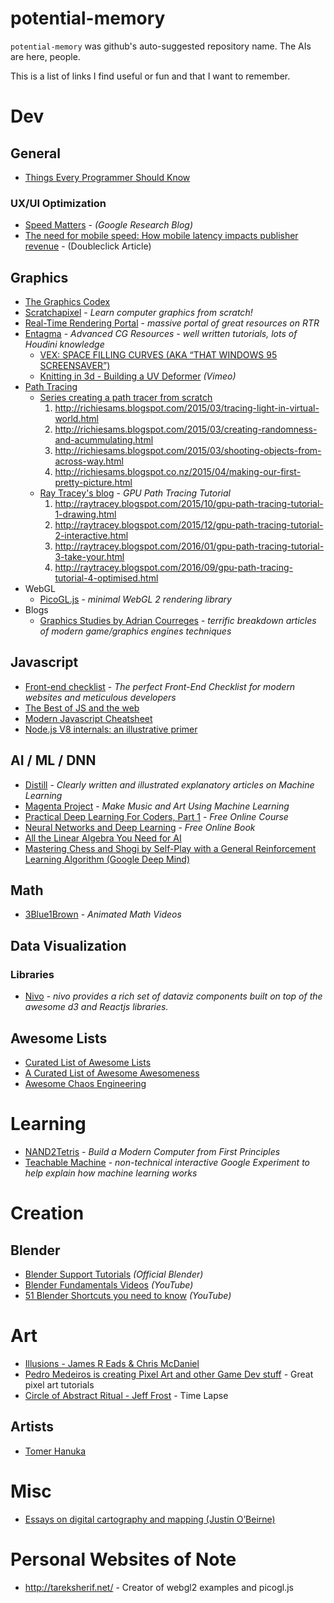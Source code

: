 # potential-memory
`potential-memory` was github's auto-suggested repository name. The AIs are here, people.

This is a list of links I find useful or fun and that I want to remember.

# Dev

## General
* [Things Every Programmer Should Know](https://github.com/mr-mig/every-programmer-should-know)

### UX/UI Optimization
* [Speed Matters](https://research.googleblog.com/2009/06/speed-matters.html) - _(Google Research Blog)_
* [The need for mobile speed: How mobile latency impacts publisher revenue](https://www.doubleclickbygoogle.com/articles/mobile-speed-matters/) - (Doubleclick Article)

## Graphics
* [The Graphics Codex](http://graphicscodex.com/index.php)
* [Scratchapixel](https://www.scratchapixel.com/) - _Learn computer graphics from scratch!_
* [Real-Time Rendering Portal](http://www.realtimerendering.com/portal.html) - _massive portal of great resources on RTR_
* [Entagma](http://www.entagma.com/) - _Advanced CG Resources - well written tutorials, lots of Houdini knowledge_
  * [VEX: SPACE FILLING CURVES (AKA “THAT WINDOWS 95 SCREENSAVER”)](http://www.entagma.com/vex-space-filling-curves-aka-that-windows-95-screensaver/)
  * [Knitting in 3d - Building a UV Deformer](https://vimeo.com/222127455) _(Vimeo)_
* [Path Tracing](https://en.wikipedia.org/wiki/Path_tracing)
  * [Series creating a path tracer from scratch](http://richiesams.blogspot.com)
    1. http://richiesams.blogspot.com/2015/03/tracing-light-in-virtual-world.html
    1. http://richiesams.blogspot.com/2015/03/creating-randomness-and-acummulating.html
    1. http://richiesams.blogspot.com/2015/03/shooting-objects-from-across-way.html
    1. http://richiesams.blogspot.co.nz/2015/04/making-our-first-pretty-picture.html
  * [Ray Tracey's blog](http://raytracey.blogspot.com) - _GPU Path Tracing Tutorial_
    1. http://raytracey.blogspot.com/2015/10/gpu-path-tracing-tutorial-1-drawing.html
    1. http://raytracey.blogspot.com/2015/12/gpu-path-tracing-tutorial-2-interactive.html
    1. http://raytracey.blogspot.com/2016/01/gpu-path-tracing-tutorial-3-take-your.html
    1. http://raytracey.blogspot.com/2016/09/gpu-path-tracing-tutorial-4-optimised.html
* WebGL
  * [PicoGL.js](https://tsherif.github.io/picogl.js/) - _minimal WebGL 2 rendering library_
* Blogs
  * [Graphics Studies by Adrian Courreges](http://www.adriancourreges.com/projects/) - _terrific breakdown articles of modern game/graphics engines techniques_

## Javascript
* [Front-end checklist](http://frontendchecklist.com/) - _The perfect Front-End Checklist for modern websites and meticulous developers_
* [The Best of JS and the web](https://bestof.js.org/)
* [Modern Javascript Cheatsheet](https://github.com/mbeaudru/modern-js-cheatsheet)
* [Node.js V8 internals: an illustrative primer](https://codeburst.io/node-js-v8-internals-an-illustrative-primer-83766e983bf6)

## AI / ML / DNN
* [Distill](https://distill.pub/) - _Clearly written *and illustrated* explanatory articles on Machine Learning_
* [Magenta Project](https://magenta.tensorflow.org/) - _Make Music and Art Using Machine Learning_ 
* [Practical Deep Learning For Coders, Part 1](http://course.fast.ai/) - _Free Online Course_
* [Neural Networks and Deep Learning](http://neuralnetworksanddeeplearning.com/) - _Free Online Book_
* [All the Linear Algebra You Need for AI](https://github.com/fastai/fastai/blob/master/tutorials/linalg_pytorch.ipynb)
* [Mastering Chess and Shogi by Self-Play with a
General Reinforcement Learning Algorithm (Google Deep Mind)](https://arxiv.org/pdf/1712.01815.pdf)

## Math
* [3Blue1Brown](https://www.youtube.com/channel/UCYO_jab_esuFRV4b17AJtAw) - _Animated Math Videos_

## Data Visualization

### Libraries
* [Nivo](http://nivo.rocks/#/) - _nivo provides a rich set of dataviz components
built on top of the awesome d3 and Reactjs libraries._

## Awesome Lists
* [Curated List of Awesome Lists](https://github.com/sindresorhus/awesome)
* [A Curated List of Awesome Awesomeness](https://github.com/bayandin/awesome-awesomeness)
* [Awesome Chaos Engineering](https://github.com/dastergon/awesome-chaos-engineering)

# Learning
* [NAND2Tetris](https://www.coursera.org/learn/nand2tetris2) - _Build a Modern Computer from First Principles_
* [Teachable Machine](https://teachablemachine.withgoogle.com/) - _non-technical interactive Google Experiment to help explain how machine learning works_
# Creation

## Blender
* [Blender Support Tutorials](https://www.blender.org/support/tutorials/) _(Official Blender)_
* [Blender Fundamentals Videos](https://www.youtube.com/playlist?list=PLa1F2ddGya_8V90Kd5eC5PeBjySbXWGK1) _(YouTube)_
* [51 Blender Shortcuts you need to know](https://www.youtube.com/watch?v=CWgKrFk5gU4) _(YouTube)_

# Art
* [Illusions - James R Eads & Chris McDaniel](http://www.jamesreads.com/#/glitch-motion/)
* [Pedro Medeiros is creating Pixel Art and other Game Dev stuff](https://www.patreon.com/saint11/posts) - Great pixel art tutorials
* [Circle of Abstract Ritual - Jeff Frost](https://vimeo.com/106181453) - Time Lapse

## Artists
* [Tomer Hanuka](http://thanuka.com/)

# Misc
* [Essays on digital cartography and mapping (Justin O’Beirne)](https://www.justinobeirne.com/)

# Personal Websites of Note
* http://tareksherif.net/ - Creator of webgl2 examples and picogl.js
